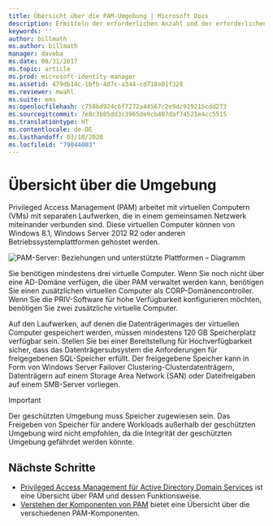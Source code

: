 ```yaml
---
title: Übersicht über die PAM-Umgebung | Microsoft Docs
description: Ermitteln der erforderlichen Anzahl und der erforderlichen Konfiguration virtueller Computer für eine erfolgreiche Bereitstellung von Privileged Access Management
keywords: ''
author: billmath
ms.author: billmath
manager: daveba
ms.date: 08/31/2017
ms.topic: article
ms.prod: microsoft-identity-manager
ms.assetid: 479db14c-1bfb-4d7c-a344-cd718a01f328
ms.reviewer: mwahl
ms.suite: ems
ms.openlocfilehash: c758bd924c6f7272a44567c2e9dc919215cdd273
ms.sourcegitcommit: 7e8c3b85dd3c3965de9cb407daf74521e4cc5515
ms.translationtype: HT
ms.contentlocale: de-DE
ms.lasthandoff: 03/10/2020
ms.locfileid: "79044003"
---
```

# <a name="environment-overview"></a>Übersicht über die Umgebung

Privileged Access Management (PAM) arbeitet mit virtuellen Computern (VMs) mit separaten Laufwerken, die in einem gemeinsamen Netzwerk miteinander verbunden sind. Diese virtuellen Computer können von Windows 8.1, Windows Server 2012 R2 oder anderen Betriebssystemplattformen gehostet werden.

![PAM-Server: Beziehungen und unterstützte Plattformen – Diagramm](media/pam-test-lab-architecture.png)

Sie benötigen mindestens drei virtuelle Computer.  Wenn Sie noch nicht über eine AD-Domäne verfügen, die über PAM verwaltet werden kann, benötigen Sie einen zusätzlichen virtuellen Computer als CORP-Domänencontroller.  Wenn Sie die PRIV-Software für hohe Verfügbarkeit konfigurieren möchten, benötigen Sie zwei zusätzliche virtuelle Computer.

Auf den Laufwerken, auf denen die Datenträgerimages der virtuellen Computer gespeichert werden, müssen mindestens 120 GB Speicherplatz verfügbar sein.  Stellen Sie bei einer Bereitstellung für Hochverfügbarkeit sicher, dass das Datenträgersubsystem die Anforderungen für freigegebenen SQL-Speicher erfüllt.  Der freigegebene Speicher kann in Form von Windows Server Failover Clustering-Clusterdatenträgern, Datenträgern auf einem Storage Area Network (SAN) oder Dateifreigaben auf einem SMB-Server vorliegen.

> [!IMPORTANT]
> Der geschützten Umgebung muss Speicher zugewiesen sein. Das Freigeben von Speicher für andere Workloads außerhalb der geschützten Umgebung wird nicht empfohlen, da die Integrität der geschützten Umgebung gefährdet werden könnte.

## <a name="next-steps"></a>Nächste Schritte

- [Privileged Access Management für Active Directory Domain Services](privileged-identity-management-for-active-directory-domain-services.md) ist eine Übersicht über PAM und dessen Funktionsweise.
- [Verstehen der Komponenten von PAM](principles-of-operation.md) bietet eine Übersicht über die verschiedenen PAM-Komponenten.
